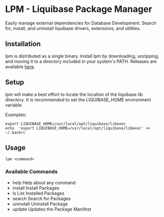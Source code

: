 # LPM - Liquibase Package Manager
Easily manage external dependencies for Database Development. Search for, install, and uninstall liquibase drivers, extensions, and utilities.

## Installation
lpm is distributed as a single binary. Install lpm by downloading, unzipping, and moving it to a directory included in your system's PATH. Releases are available [here](https://github.com/mcred/liquibase-package-manager/releases).

## Setup
lpm will make a best effort to locate the location of the liquibase lib directory. It is recommended to set the LIQUIBASE_HOME environment variable.

Examples:
```shell
export LIQUIBASE_HOME=/usr/local/opt/liquibase/libexec
echo  'export LIQUIBASE_HOME=/usr/local/opt/liquibase/libexec' >> ~/.bashrc 
```

## Usage
```shell
lpm <command>
```
### Available Commands
* help        Help about any command
* install     Install Packages
* ls          List Installed Packages
* search      Search for Packages
* uninstall   Uninstall Package
* update      Updates the Package Manifest
